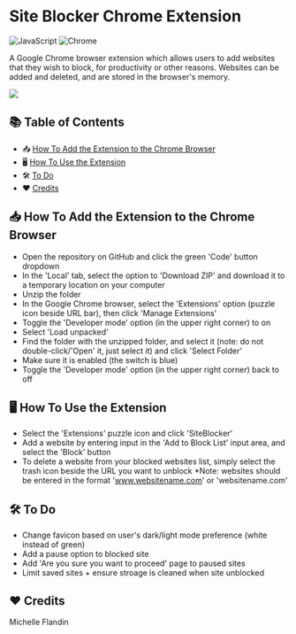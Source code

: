 # Site Blocker Chrome Extension


![JavaScript](https://img.shields.io/badge/JavaScript-ES6+-f0db4f.svg)
![Chrome](https://img.shields.io/badge/Browser-Chrome-277beb.svg)


A Google Chrome browser extension which allows users to add websites that they wish to block, for productivity or other reasons. Websites can be added and deleted, and are stored in the browser's memory.


<a href="https://youtu.be/i5OJ-5s9mCA?si=_8uqQP9L8F4LMKB0" target="_blank"><img src="https://img.shields.io/badge/YouTube-Demo-ff0000?style=for-the-badge&logo=youtube"></a>


## 📚 Table of Contents 
- 📥 [How To Add the Extension to the Chrome Browser](#how-to-add)
- 🖥️ [How To Use the Extension](#how-to-use)
- 🛠️ [To Do](#to-do)
- ❤️ [Credits](#credits)


## 📥 How To Add the Extension to the Chrome Browser<a name="how-to-add"></a>
- Open the repository on GitHub and click the green 'Code' button dropdown
- In the 'Local' tab, select the option to 'Download ZIP' and download it to a temporary location on your computer
- Unzip the folder
- In the Google Chrome browser, select the 'Extensions' option (puzzle icon beside URL bar), then click 'Manage Extensions'
- Toggle the 'Developer mode' option (in the upper right corner) to on
- Select 'Load unpacked'
- Find the folder with the unzipped folder, and select it (note: do not double-click/'Open' it, just select it) and click 'Select Folder'
- Make sure it is enabled (the switch is blue)
- Toggle the 'Developer mode' option (in the upper right corner) back to off


## 🖥️ How To Use the Extension<a name="how-to-use"></a>
- Select the 'Extensions' puzzle icon and click 'SiteBlocker'
- Add a website by entering input in the 'Add to Block List' input area, and select the 'Block' button
- To delete a website from your blocked websites list, simply select the trash icon beside the URL you want to unblock
*Note: websites should be entered in the format 'www.websitename.com' or 'websitename.com'


## 🛠️ To Do<a name="to-do"></a>
- Change favicon based on user's dark/light mode preference (white instead of green)
- Add a pause option to blocked site
- Add 'Are you sure you want to proceed' page to paused sites
- Limit saved sites + ensure stroage is cleaned when site unblocked


## ❤️ Credits<a name="credits"></a>
Michelle Flandin

